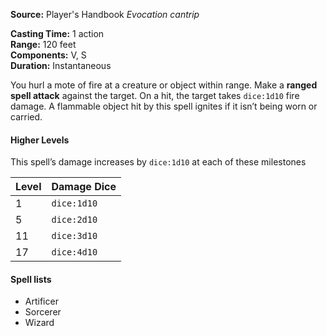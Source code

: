 **Source:** Player's Handbook
_Evocation cantrip_

**Casting Time:** 1 action  
**Range:** 120 feet  
**Components:** V, S  
**Duration:** Instantaneous

You hurl a mote of fire at a creature or object within range. Make a **ranged spell attack** against the target. On a hit, the target takes `dice:1d10` fire damage. A flammable object hit by this spell ignites if it isn’t being worn or carried.

#### Higher Levels
This spell’s damage increases by `dice:1d10` at each of these milestones

| Level | Damage Dice |
| ----- | ----------- |
| 1     | `dice:1d10` |
| 5     | `dice:2d10` |
| 11    | `dice:3d10` |
| 17    | `dice:4d10` |
#### Spell lists
- Artificer
- Sorcerer
- Wizard